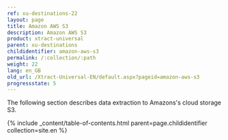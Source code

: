 ```yaml
---
ref: xu-destinations-22
layout: page
title: Amazon AWS S3
description: Amazon AWS S3
product: xtract-universal
parent: xu-destinations
childidentifier: amazon-aws-s3
permalink: /:collection/:path
weight: 22
lang: en_GB
old_url: /Xtract-Universal-EN/default.aspx?pageid=amazon-aws-s3
progressstate: 5
---
```


The following section describes data extraction to Amazons's cloud storage S3.

{% include _content/table-of-contents.html parent=page.childidentifier collection=site.en %}